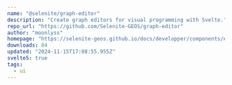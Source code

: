 ```yaml
---
name: "@selenite/graph-editor"
description: "Create graph editors for visual programming with Svelte."
repo_url: "https://github.com/Selenite-GEOS/graph-editor"
author: "moonlyss"
homepage: "https://selenite-geos.github.io/docs/developper/components/#graph-editor"
downloads: 84
updated: "2024-11-15T17:08:55.955Z"
svelte5: true
tags: 
  - ui
---
```

